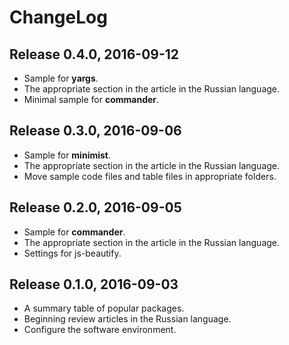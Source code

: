 # ChangeLog

## Release 0.4.0, 2016-09-12

* Sample for **yargs**.
* The appropriate section in the article in the Russian language.
* Minimal sample for **commander**.

## Release 0.3.0, 2016-09-06

* Sample for **minimist**.
* The appropriate section in the article in the Russian language.
* Move sample code files and table files in appropriate folders.

## Release 0.2.0, 2016-09-05

* Sample for **commander**.
* The appropriate section in the article in the Russian language.
* Settings for js-beautify.

## Release 0.1.0, 2016-09-03

* A summary table of popular packages.
* Beginning review articles in the Russian language.
* Configure the software environment.
